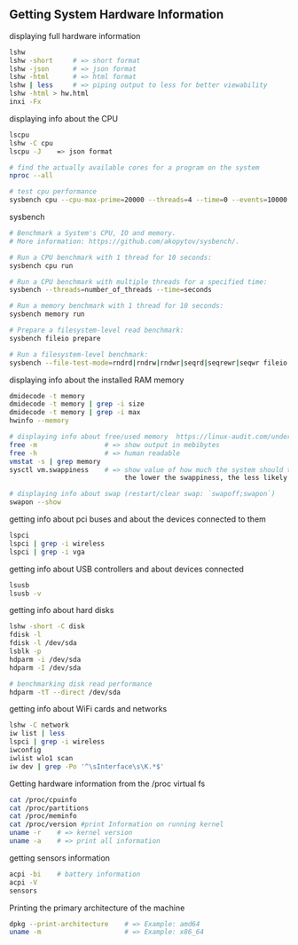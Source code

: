 ## Getting System Hardware Information

displaying full hardware information
```bash
lshw
lshw -short     # => short format
lshw -json      # => json format
lshw -html      # => html format
lshw | less     # => piping output to less for better viewability
lshw -html > hw.html
inxi -Fx
```

displaying info about the CPU
```bash
lscpu
lshw -C cpu
lscpu -J    => json format

# find the actually available cores for a program on the system
nproc --all

# test cpu performance
sysbench cpu --cpu-max-prime=20000 --threads=4 --time=0 --events=10000 run
```

sysbench
```bash
# Benchmark a System's CPU, IO and memory.
# More information: https://github.com/akopytov/sysbench/.

# Run a CPU benchmark with 1 thread for 10 seconds:
sysbench cpu run

# Run a CPU benchmark with multiple threads for a specified time:
sysbench --threads=number_of_threads --time=seconds

# Run a memory benchmark with 1 thread for 10 seconds:
sysbench memory run

# Prepare a filesystem-level read benchmark:
sysbench fileio prepare

# Run a filesystem-level benchmark:
sysbench --file-test-mode=rndrd|rndrw|rndwr|seqrd|seqrewr|seqwr fileio run
```


displaying info about the installed RAM memory
```bash
dmidecode -t memory 
dmidecode -t memory | grep -i size
dmidecode -t memory | grep -i max
hwinfo --memory

# displaying info about free/used memory  https://linux-audit.com/understanding-memory-information-on-linux-systems/
free -m                 # => show output in mebibytes
free -h                 # => human readable
vmstat -s | grep memory
sysctl vm.swappiness    # => show value of how much the system should try to use swap (which is very slow and therefore should not be used very often)
                             the lower the swappiness, the less likely swap is going to be used

# displaying info about swap (restart/clear swap: `swapoff;swapon`)
swapon --show
```

getting info about pci buses and about the devices connected to them
```bash
lspci
lspci | grep -i wireless
lspci | grep -i vga
```

getting info about USB controllers and about devices connected
```bash
lsusb
lsusb -v
```

getting info about hard disks
```bash
lshw -short -C disk
fdisk -l
fdisk -l /dev/sda
lsblk -p
hdparm -i /dev/sda
hdparm -I /dev/sda

# benchmarking disk read performance
hdparm -tT --direct /dev/sda
```

getting info about WiFi cards and networks
```bash
lshw -C network
iw list | less
lspci | grep -i wireless
iwconfig
iwlist wlo1 scan
iw dev | grep -Po '^\sInterface\s\K.*$'
```

Getting hardware information from the /proc virtual fs
```bash
cat /proc/cpuinfo
cat /proc/partitions
cat /proc/meminfo
cat /proc/version #print Information on running kernel
uname -r    # => kernel version
uname -a    # => print all information
```
    
getting sensors information
```bash
acpi -bi    # battery information
acpi -V
sensors
```

Printing the primary architecture of the machine
```bash
dpkg --print-architecture    # => Example: amd64
uname -m                     # => Example: x86_64
```
